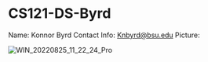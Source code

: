# CS121-DS-Byrd
Name: Konnor Byrd 
Contact Info: Knbyrd@bsu.edu
Picture: 

![WIN_20220825_11_22_24_Pro](https://user-images.githubusercontent.com/112116507/186738905-db451c90-cc31-459b-b3d4-392998a27a23.jpg)
